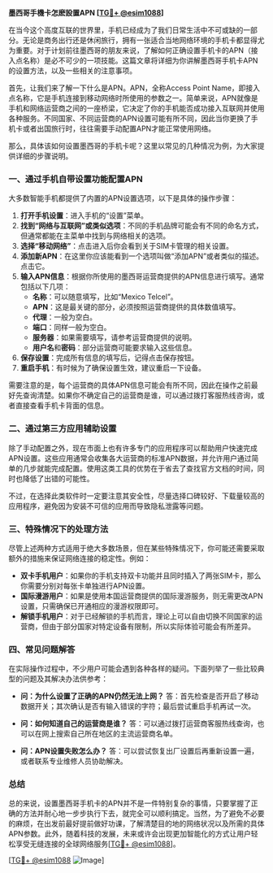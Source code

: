 **墨西哥手機卡怎麽設置APN [[TG💪+ @esim1088](https://t.me/s/esim1088)]**

在当今这个高度互联的世界里，手机已经成为了我们日常生活中不可或缺的一部分。无论是商务出行还是休闲旅行，拥有一张适合当地网络环境的手机卡都显得尤为重要。对于计划前往墨西哥的朋友来说，了解如何正确设置手机卡的APN（接入点名称）是必不可少的一项技能。这篇文章将详细为你讲解墨西哥手机卡APN的设置方法，以及一些相关的注意事项。

首先，让我们来了解一下什么是APN。APN，全称Access Point Name，即接入点名称，它是手机连接到移动网络时所使用的参数之一。简单来说，APN就像是手机和网络运营商之间的一座桥梁，它决定了你的手机能否成功接入互联网并使用各种服务。不同国家、不同运营商的APN设置可能有所不同，因此当你更换了手机卡或者出国旅行时，往往需要手动配置APN才能正常使用网络。

那么，具体该如何设置墨西哥的手机卡呢？这里以常见的几种情况为例，为大家提供详细的步骤说明。

### 一、通过手机自带设置功能配置APN

大多数智能手机都提供了内置的APN设置选项，以下是具体的操作步骤：

1. **打开手机设置**：进入手机的“设置”菜单。
2. **找到“网络与互联网”或类似选项**：不同的手机品牌可能会有不同的命名方式，但通常都能在主菜单中找到与网络相关的选项。
3. **选择“移动网络”**：点击进入后你会看到关于SIM卡管理的相关设置。
4. **添加新APN**：在这里你应该能看到一个选项叫做“添加APN”或者类似的描述。点击它。
5. **输入APN信息**：根据你所使用的墨西哥运营商提供的APN信息进行填写。通常包括以下几项：
   - **名称**：可以随意填写，比如“Mexico Telcel”。
   - **APN**：这是最关键的部分，必须按照运营商提供的具体数值填写。
   - **代理**：一般为空白。
   - **端口**：同样一般为空白。
   - **服务器**：如果需要填写，请参考运营商提供的说明。
   - **用户名**和**密码**：部分运营商可能要求输入这些信息。
6. **保存设置**：完成所有信息的填写后，记得点击保存按钮。
7. **重启手机**：有时候为了确保设置生效，建议重启一下设备。

需要注意的是，每个运营商的具体APN信息可能会有所不同，因此在操作之前最好先查询清楚。如果你不确定自己的运营商是谁，可以通过拨打客服热线咨询，或者直接查看手机卡背面的信息。

### 二、通过第三方应用辅助设置

除了手动配置之外，现在市面上也有许多专门的应用程序可以帮助用户快速完成APN设置。这些应用通常会收集各大运营商的标准APN数据，并允许用户通过简单的几步就能完成配置。使用这类工具的优势在于省去了查找官方文档的时间，同时也降低了出错的可能性。

不过，在选择此类软件时一定要注意其安全性，尽量选择口碑较好、下载量较高的应用程序，避免因为安装不可信的应用而导致隐私泄露等问题。

### 三、特殊情况下的处理方法

尽管上述两种方式适用于绝大多数场景，但在某些特殊情况下，你可能还需要采取额外的措施来保证网络连接的稳定性。例如：

- **双卡手机用户**：如果你的手机支持双卡功能并且同时插入了两张SIM卡，那么你需要分别对每张卡单独进行APN设置。
- **国际漫游用户**：如果是使用本国运营商提供的国际漫游服务，则无需更改APN设置，只需确保已开通相应的漫游权限即可。
- **解锁手机用户**：对于已经解锁的手机而言，理论上可以自由切换不同国家的运营商，但由于部分国家对特定设备有限制，所以实际体验可能会有所差异。

### 四、常见问题解答

在实际操作过程中，不少用户可能会遇到各种各样的疑问。下面列举了一些比较典型的问题及其解决办法供参考：

- **问：为什么设置了正确的APN仍然无法上网？**
  答：首先检查是否开启了移动数据开关；其次确认是否有输入错误的字符；最后尝试重启手机再试一次。
  
- **问：如何知道自己的运营商是谁？**
  答：可以通过拨打运营商客服热线查询，也可以在网上搜索自己所在地区的主流运营商名单。
  
- **问：APN设置失败怎么办？**
  答：可以尝试恢复出厂设置后再重新设置一遍，或者联系专业维修人员协助解决。

### 总结

总的来说，设置墨西哥手机卡的APN并不是一件特别复杂的事情，只要掌握了正确的方法并耐心地一步步执行下去，就完全可以顺利搞定。当然，为了避免不必要的麻烦，在出发前最好提前做好功课，了解清楚目的地的网络状况以及所需的具体APN参数。此外，随着科技的发展，未来或许会出现更加智能化的方式让用户轻松享受无缝连接的全球网络服务[[TG💪+ @esim1088](https://t.me/s/esim1088)]。

[[TG💪+ @esim1088](https://t.me/s/esim1088) ![Image](https://i.postimg.cc/4NQfJmqS/Snipaste-2025-05-13-00-14-12.png)]